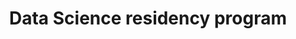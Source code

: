 ---
title: Data Science residency program
type: landing
show_breadcrumb: true

tags: ["teste2"]

sections:
  - block: markdown
    content:
      title: Data Science residency program
      subtitle: My subtitle
      text: Add any **markdown** formatted content here - text, images, videos, galleries - and even HTML code!
    design:
      # See Page Builder docs for all section customization options.
      # Choose how many columns the section has. Valid values: '1' or '2'.
      columns: '1'
---